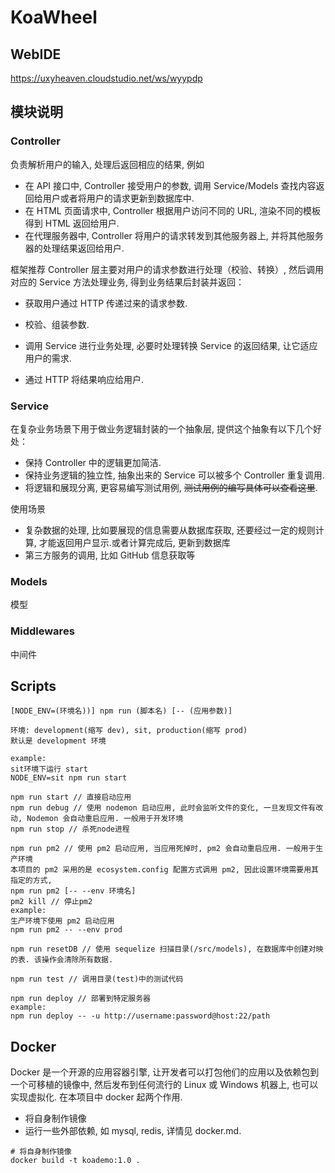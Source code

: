 # KoaWheel

## WebIDE

https://uxyheaven.cloudstudio.net/ws/wyypdp

## 模块说明

### Controller

负责解析用户的输入, 处理后返回相应的结果, 例如

- 在 API 接口中, Controller 接受用户的参数, 调用 Service/Models 查找内容返回给用户或者将用户的请求更新到数据库中.
- 在 HTML 页面请求中, Controller 根据用户访问不同的 URL, 渲染不同的模板得到 HTML 返回给用户.
- 在代理服务器中, Controller 将用户的请求转发到其他服务器上, 并将其他服务器的处理结果返回给用户.

框架推荐 Controller 层主要对用户的请求参数进行处理（校验、转换）, 然后调用对应的 Service 方法处理业务, 得到业务结果后封装并返回：

- 获取用户通过 HTTP 传递过来的请求参数.

- 校验、组装参数.
- 调用 Service 进行业务处理, 必要时处理转换 Service 的返回结果, 让它适应用户的需求.
- 通过 HTTP 将结果响应给用户.

### Service

在复杂业务场景下用于做业务逻辑封装的一个抽象层, 提供这个抽象有以下几个好处：

- 保持 Controller 中的逻辑更加简洁.
- 保持业务逻辑的独立性, 抽象出来的 Service 可以被多个 Controller 重复调用.
- 将逻辑和展现分离, 更容易编写测试用例, ~~测试用例的编写具体可以查看这里~~.

使用场景

- 复杂数据的处理, 比如要展现的信息需要从数据库获取, 还要经过一定的规则计算, 才能返回用户显示.或者计算完成后, 更新到数据库
- 第三方服务的调用, 比如 GitHub 信息获取等

### Models

模型

### Middlewares

中间件

## Scripts

```
[NODE_ENV=(环境名))] npm run (脚本名) [-- (应用参数)]

环境: development(缩写 dev), sit, production(缩写 prod)
默认是 development 环境

example:
sit环境下运行 start
NODE_ENV=sit npm run start

npm run start // 直接启动应用
npm run debug // 使用 nodemon 启动应用, 此时会监听文件的变化, 一旦发现文件有改动, Nodemon 会自动重启应用. 一般用于开发环境
npm run stop // 杀死node进程

npm run pm2 // 使用 pm2 启动应用, 当应用死掉时, pm2 会自动重启应用. 一般用于生产环境
本项目的 pm2 采用的是 ecosystem.config 配置方式调用 pm2, 因此设置环境需要用其指定的方式,
npm run pm2 [-- --env 环境名]
pm2 kill // 停止pm2
example:
生产环境下使用 pm2 启动应用
npm run pm2 -- --env prod

npm run resetDB // 使用 sequelize 扫描目录(/src/models), 在数据库中创建对映的表. 该操作会清除所有数据.

npm run test // 调用目录(test)中的测试代码

npm run deploy // 部署到特定服务器
example:
npm run deploy -- -u http://username:password@host:22/path
```

## Docker

Docker 是一个开源的应用容器引擎, 让开发者可以打包他们的应用以及依赖包到一个可移植的镜像中, 然后发布到任何流行的 Linux 或 Windows 机器上, 也可以实现虚拟化. 在本项目中 docker 起两个作用.

- 将自身制作镜像
- 运行一些外部依赖, 如 mysql, redis, 详情见 docker.md.

```
# 将自身制作镜像
docker build -t koademo:1.0 .
```
